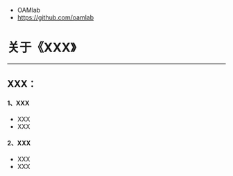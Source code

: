 - OAMlab
- https://github.com/oamlab

# 关于《XXX》

- ----------------------------

## XXX：

#### 1、XXX
- XXX
- XXX

#### 2、XXX
- XXX
- XXX